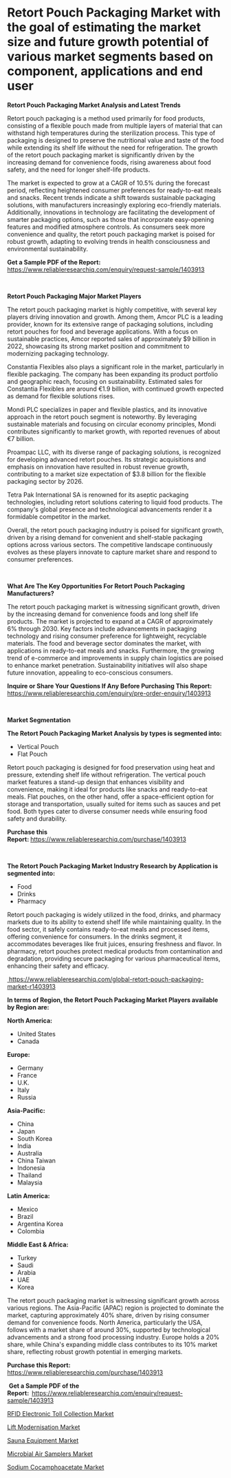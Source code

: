 <p><h1>Retort Pouch Packaging Market with the goal of estimating the market size and future growth potential of various market segments based on component, applications and end user</h1></p><p><strong>Retort Pouch Packaging Market Analysis and Latest Trends</strong></p>
<p><p>Retort pouch packaging is a method used primarily for food products, consisting of a flexible pouch made from multiple layers of material that can withstand high temperatures during the sterilization process. This type of packaging is designed to preserve the nutritional value and taste of the food while extending its shelf life without the need for refrigeration. The growth of the retort pouch packaging market is significantly driven by the increasing demand for convenience foods, rising awareness about food safety, and the need for longer shelf-life products.</p><p>The market is expected to grow at a CAGR of 10.5% during the forecast period, reflecting heightened consumer preferences for ready-to-eat meals and snacks. Recent trends indicate a shift towards sustainable packaging solutions, with manufacturers increasingly exploring eco-friendly materials. Additionally, innovations in technology are facilitating the development of smarter packaging options, such as those that incorporate easy-opening features and modified atmosphere controls. As consumers seek more convenience and quality, the retort pouch packaging market is poised for robust growth, adapting to evolving trends in health consciousness and environmental sustainability.</p></p>
<p><strong>Get a Sample PDF of the Report:&nbsp;</strong> <a href="https://www.reliableresearchiq.com/enquiry/request-sample/1403913?utm_campaign=1141&utm_medium=2&utm_source=Github&utm_content=ia&utm_term=23102024&utm_id=retort-pouch-packaging">https://www.reliableresearchiq.com/enquiry/request-sample/1403913</a></p>
<p>&nbsp;</p>
<p><strong>Retort Pouch Packaging Major Market Players</strong></p>
<p><p>The retort pouch packaging market is highly competitive, with several key players driving innovation and growth. Among them, Amcor PLC is a leading provider, known for its extensive range of packaging solutions, including retort pouches for food and beverage applications. With a focus on sustainable practices, Amcor reported sales of approximately $9 billion in 2022, showcasing its strong market position and commitment to modernizing packaging technology.</p><p>Constantia Flexibles also plays a significant role in the market, particularly in flexible packaging. The company has been expanding its product portfolio and geographic reach, focusing on sustainability. Estimated sales for Constantia Flexibles are around €1.9 billion, with continued growth expected as demand for flexible solutions rises.</p><p>Mondi PLC specializes in paper and flexible plastics, and its innovative approach in the retort pouch segment is noteworthy. By leveraging sustainable materials and focusing on circular economy principles, Mondi contributes significantly to market growth, with reported revenues of about €7 billion.</p><p>Proampac LLC, with its diverse range of packaging solutions, is recognized for developing advanced retort pouches. Its strategic acquisitions and emphasis on innovation have resulted in robust revenue growth, contributing to a market size expectation of $3.8 billion for the flexible packaging sector by 2026.</p><p>Tetra Pak International SA is renowned for its aseptic packaging technologies, including retort solutions catering to liquid food products. The company's global presence and technological advancements render it a formidable competitor in the market.</p><p>Overall, the retort pouch packaging industry is poised for significant growth, driven by a rising demand for convenient and shelf-stable packaging options across various sectors. The competitive landscape continuously evolves as these players innovate to capture market share and respond to consumer preferences.</p></p>
<p>&nbsp;</p>
<p><strong>What Are The Key Opportunities For Retort Pouch Packaging Manufacturers?</strong></p>
<p><p>The retort pouch packaging market is witnessing significant growth, driven by the increasing demand for convenience foods and long shelf life products. The market is projected to expand at a CAGR of approximately 6% through 2030. Key factors include advancements in packaging technology and rising consumer preference for lightweight, recyclable materials. The food and beverage sector dominates the market, with applications in ready-to-eat meals and snacks. Furthermore, the growing trend of e-commerce and improvements in supply chain logistics are poised to enhance market penetration. Sustainability initiatives will also shape future innovation, appealing to eco-conscious consumers.</p></p>
<p><strong>Inquire or Share Your Questions If Any Before Purchasing This Report:</strong> <a href="https://www.reliableresearchiq.com/enquiry/pre-order-enquiry/1403913?utm_campaign=1141&utm_medium=2&utm_source=Github&utm_content=ia&utm_term=23102024&utm_id=retort-pouch-packaging">https://www.reliableresearchiq.com/enquiry/pre-order-enquiry/1403913</a></p>
<p>&nbsp;</p>
<p><strong>Market Segmentation</strong></p>
<p><strong>The Retort Pouch Packaging Market Analysis by types is segmented into:</strong></p>
<p><ul><li>Vertical Pouch</li><li>Flat Pouch</li></ul></p>
<p><p>Retort pouch packaging is designed for food preservation using heat and pressure, extending shelf life without refrigeration. The vertical pouch market features a stand-up design that enhances visibility and convenience, making it ideal for products like snacks and ready-to-eat meals. Flat pouches, on the other hand, offer a space-efficient option for storage and transportation, usually suited for items such as sauces and pet food. Both types cater to diverse consumer needs while ensuring food safety and durability.</p></p>
<p><strong>Purchase this Report:&nbsp;</strong><a href="https://www.reliableresearchiq.com/purchase/1403913?utm_campaign=1141&utm_medium=2&utm_source=Github&utm_content=ia&utm_term=23102024&utm_id=retort-pouch-packaging">https://www.reliableresearchiq.com/purchase/1403913</a></p>
<p>&nbsp;</p>
<p><strong>The Retort Pouch Packaging Market Industry Research by Application is segmented into:</strong></p>
<p><ul><li>Food</li><li>Drinks</li><li>Pharmacy</li></ul></p>
<p><p>Retort pouch packaging is widely utilized in the food, drinks, and pharmacy markets due to its ability to extend shelf life while maintaining quality. In the food sector, it safely contains ready-to-eat meals and processed items, offering convenience for consumers. In the drinks segment, it accommodates beverages like fruit juices, ensuring freshness and flavor. In pharmacy, retort pouches protect medical products from contamination and degradation, providing secure packaging for various pharmaceutical items, enhancing their safety and efficacy.</p></p>
<p><a href="https://www.reliableresearchiq.com/global-retort-pouch-packaging-market-r1403913?utm_campaign=1141&utm_medium=2&utm_source=Github&utm_content=ia&utm_term=23102024&utm_id=retort-pouch-packaging">&nbsp;https://www.reliableresearchiq.com/global-retort-pouch-packaging-market-r1403913</a></p>
<p><strong>In terms of Region, the Retort Pouch Packaging Market Players available by Region are:</strong></p>
<p>
    <p> <strong> North America: </strong>
        <ul>
            <li>United States</li>
            <li>Canada</li>
        </ul>
        </p> 
    <p> <strong> Europe: </strong>
        <ul>
            <li>Germany</li>
            <li>France</li>
            <li>U.K.</li>
            <li>Italy</li>
            <li>Russia</li>
        </ul>
        </p> 
    <p> <strong> Asia-Pacific: </strong>
        <ul>
            <li>China</li>
            <li>Japan</li>
            <li>South Korea</li>
            <li>India</li>
            <li>Australia</li>
            <li>China Taiwan</li>
            <li>Indonesia</li>
            <li>Thailand</li>
            <li>Malaysia</li>
        </ul>
        </p> 
    <p> <strong> Latin America: </strong>
        <ul>
            <li>Mexico</li>
            <li>Brazil</li>
            <li>Argentina Korea</li>
            <li>Colombia</li>
        </ul>
        </p> 
    <p> <strong> Middle East & Africa: </strong>
        <ul>
            <li>Turkey</li>
            <li>Saudi</li>
            <li>Arabia</li>
            <li>UAE</li>
            <li>Korea</li>
        </ul>
    </p>
    </p>
<p><p>The retort pouch packaging market is witnessing significant growth across various regions. The Asia-Pacific (APAC) region is projected to dominate the market, capturing approximately 40% share, driven by rising consumer demand for convenience foods. North America, particularly the USA, follows with a market share of around 30%, supported by technological advancements and a strong food processing industry. Europe holds a 20% share, while China's expanding middle class contributes to its 10% market share, reflecting robust growth potential in emerging markets.</p></p>
<p><strong>Purchase this Report: </strong><a href="https://www.reliableresearchiq.com/purchase/1403913?utm_campaign=1141&utm_medium=2&utm_source=Github&utm_content=ia&utm_term=23102024&utm_id=retort-pouch-packaging">https://www.reliableresearchiq.com/purchase/1403913</a></p>
<p>&nbsp;<strong>Get a Sample PDF of the Report:&nbsp;&nbsp;</strong><a href="https://www.reliableresearchiq.com/enquiry/request-sample/1403913?utm_campaign=1141&utm_medium=2&utm_source=Github&utm_content=ia&utm_term=23102024&utm_id=retort-pouch-packaging">https://www.reliableresearchiq.com/enquiry/request-sample/1403913</a></p>
<p><strong></strong></p>
<p><p><a href="https://www.linkedin.com/pulse/global-rfid-electronic-toll-collection-market-analysis-key-trends-adnic?utm_campaign=1141&utm_medium=2&utm_source=Github&utm_content=ia&utm_term=23102024&utm_id=retort-pouch-packaging">RFID Electronic Toll Collection Market</a></p><p><a href="https://www.linkedin.com/pulse/lift-modernisation-market-maturity-analysis-regional-disparities-4jpgc?utm_campaign=1141&utm_medium=2&utm_source=Github&utm_content=ia&utm_term=23102024&utm_id=retort-pouch-packaging">Lift Modernisation Market</a></p><p><a href="https://issuu.com/reportprime-2/docs/sauna-equipment-market-size-2030.pp_40c57383a67a62?utm_campaign=1141&utm_medium=2&utm_source=Github&utm_content=ia&utm_term=23102024&utm_id=retort-pouch-packaging">Sauna Equipment Market</a></p><p><a href="https://issuu.com/reportprime-2/docs/microbial-air-samplers-market-size-_6cfb462e261e31?utm_campaign=1141&utm_medium=2&utm_source=Github&utm_content=ia&utm_term=23102024&utm_id=retort-pouch-packaging">Microbial Air Samplers Market</a></p><p><a href="https://github.com/pespeyervi/Market-Research-Report-List-1/blob/main/sodium-cocamphoacetate-market.md?utm_campaign=1141&utm_medium=2&utm_source=Github&utm_content=ia&utm_term=23102024&utm_id=retort-pouch-packaging">Sodium Cocamphoacetate Market</a></p></p>